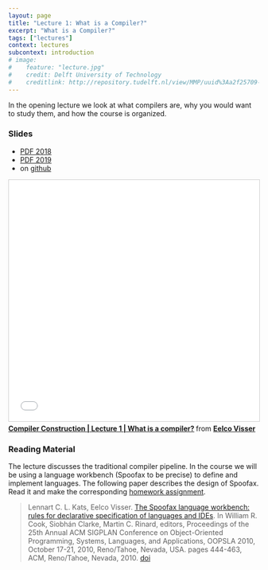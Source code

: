 ```yaml
---
layout: page
title: "Lecture 1: What is a Compiler?"
excerpt: "What is a Compiler?"
tags: ["lectures"]
context: lectures
subcontext: introduction
# image:
#    feature: "lecture.jpg"
#    credit: Delft University of Technology
#    creditlink: http://repository.tudelft.nl/view/MMP/uuid%3Aa2f25709-c56e-453e-9394-4a05acf603a4/
---
```


In the opening lecture we look at what compilers are, why you would want to study them, and how the course is organized.

### Slides
- [PDF 2018](https://github.com/TUDelft-CS4200-2019/lectures/raw/master/01-introduction/CS4200-2018-1-introduction.pdf)
- [PDF 2019](https://github.com/TUDelft-CS4200-2019/lectures/raw/master/01-introduction/CS4200-2019-1-introduction.pdf)
- on [github](https://github.com/TUDelft-CS4200-2019/lectures/tree/master/01-introduction)

<iframe src="//www.slideshare.net/slideshow/embed_code/key/q5jwqN862yubE3" width="595" height="485" frameborder="0" marginwidth="0" marginheight="0" scrolling="no" style="border:1px solid #CCC; border-width:1px; margin-bottom:5px; max-width: 100%;" allowfullscreen> </iframe> <div style="margin-bottom:5px"> <strong> <a href="//www.slideshare.net/eelcovisser/compiler-construction-lecture-1-what-is-a-compiler" title="Compiler Construction | Lecture 1 | What is a compiler?" target="_blank">Compiler Construction | Lecture 1 | What is a compiler?</a> </strong> from <strong><a href="https://www.slideshare.net/eelcovisser" target="_blank">Eelco Visser</a></strong> </div>

### Reading Material

The lecture discusses the traditional compiler pipeline. In the course we will be using a language workbench (Spoofax to be precise) to define and implement languages. The following paper describes the design of Spoofax. Read it and make the corresponding [homework assignment](/assignments/week1.1/).

> Lennart C. L. Kats, Eelco Visser. [The Spoofax language workbench: rules for declarative specification of languages and IDEs](https://doi.org/10.1145/1932682.1869497). In William R. Cook, Siobhán Clarke, Martin C. Rinard, editors, Proceedings of the 25th Annual ACM SIGPLAN Conference on Object-Oriented Programming, Systems, Languages, and Applications, OOPSLA 2010, October 17-21, 2010, Reno/Tahoe, Nevada, USA. pages 444-463, ACM, Reno/Tahoe, Nevada, 2010. [doi](https://doi.org/10.1145/1932682.1869497)
